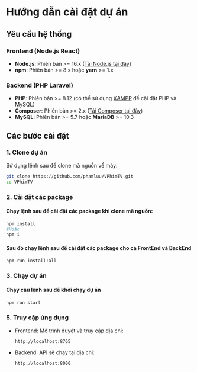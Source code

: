 # Hướng dẫn cài đặt dự án

## Yêu cầu hệ thống
### Frontend (Node.js React)
- **Node.js**: Phiên bản >= 16.x ([Tải Node.js tại đây](https://nodejs.org/))
- **npm**: Phiên bản >= 8.x hoặc **yarn** >= 1.x

### Backend (PHP Laravel)
- **PHP**: Phiên bản >= 8.12 (có thể sử dụng [XAMPP](https://www.apachefriends.org/index.html) để cài đặt PHP và MySQL)
- **Composer**: Phiên bản >= 2.x ([Tải Composer tại đây](https://getcomposer.org/))
- **MySQL**: Phiên bản >= 5.7 hoặc **MariaDB** >= 10.3

## Các bước cài đặt

### 1. **Clone dự án**
Sử dụng lệnh sau để clone mã nguồn về máy:
```bash
git clone https://github.com/phamluu/VPhimTV.git
cd VPhimTV
```

### 2. **Cài đặt các package**

#### Chạy lệnh sau để cài đặt các package khi clone mã nguồn:
```bash
npm install
#Hoặc
npm i
```

#### Sau đó chạy lệnh sau để cài đặt các package cho cả FrontEnd và BackEnd
```bash
npm run install:all
```

### 3. **Chạy dự án**

#### Chạy câu lệnh sau để khởi chạy dự án
```bash
npm run start
```

### 5. **Truy cập ứng dụng**
- Frontend: Mở trình duyệt và truy cập địa chỉ:
    ```
    http://localhost:8765
    ```
- Backend: API sẽ chạy tại địa chỉ:
    ```
    http://localhost:8000
    ```
